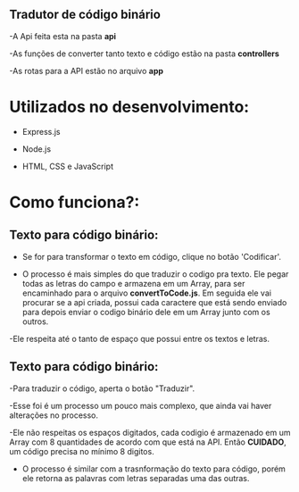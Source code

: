 ## Tradutor de código binário

-A Api feita esta na pasta **api**

-As funções de converter tanto texto e código estão na pasta **controllers**

-As rotas para a API estão no arquivo **app**

# Utilizados no desenvolvimento:
- Express.js

- Node.js

- HTML, CSS e JavaScript

# Como funciona?:

## Texto para código binário:
- Se for para transformar o texto em código, clique no botão 'Codificar'. 

- O processo é mais simples do que traduzir o codigo pra texto. Ele pegar todas as letras do campo e armazena em um Array, para ser encaminhado para o arquivo **convertToCode.js**. Em seguida ele vai procurar se a api criada, possui cada caractere que está sendo enviado para depois enviar o codigo binário dele em um Array junto com os outros.

-Ele respeita até o tanto de espaço que possui entre os textos e letras.

## Texto para código binário:

-Para traduzir o código, aperta o botão "Traduzir".

-Esse foi é um processo um pouco mais complexo, que ainda vai haver alterações no processo.

-Ele não respeitas os espaços digitados, cada codigio é armazenado em um Array com 8 quantidades de acordo com que está na API. Então **CUIDADO**, um código precisa no mínimo 8 digitos.

- O processo é similar com a trasnformação do texto para código, porém ele retorna as palavras com letras separadas uma das outras. 